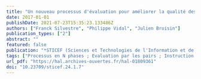 ```yaml
---
title: "Un nouveau processus d'évaluation pour améliorer la qualité des feedbacks dans les tests en ligne"
date: 2017-01-01
publishDate: 2021-07-23T15:35:23.133486Z
authors: ["Franck Silvestre", "Philippe Vidal", "Julien Broisin"]
publication_types: ["2"]
abstract: ""
featured: false
publication: "*STICEF (Sciences et Technologies de l'Information et de la Communication pour l'Éducation et la Formation)*"
tags: ["Processus en N phases ; Evaluation par les pairs ; Instruction par les pairs ; Tests informatisés ; Questions interactives ; Feedback"]
url_pdf: "https://hal.archives-ouvertes.fr/hal-01809361"
doi: "10.23709/sticef.24.1.7"
---
```


